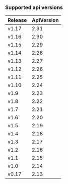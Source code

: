 ### Supported api versions

| Release | ApiVersion |
|---------|------------|
| v1.17   | 2.31       |
| v1.16   | 2.30       |
| v1.15   | 2.29       |
| v1.14   | 2.28       |
| v1.13   | 2.27       |
| v1.12   | 2.26       |
| v1.11   | 2.25       |
| v1.10   | 2.24       |
| v1.9    | 2.23       |
| v1.8    | 2.22       |
| v1.7    | 2.21       |
| v1.6    | 2.20       |
| v1.5    | 2.19       |
| v1.4    | 2.18       |
| v1.3    | 2.17       |
| v1.2    | 2.16       |
| v1.1    | 2.15       |
| v1.0    | 2.14       |
| v0.17   | 2.13       |
